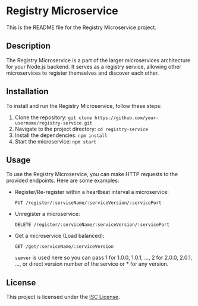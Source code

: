 # Registry Microservice

This is the README file for the Registry Microservice project.

## Description

The Registry Microservice is a part of the larger microservices architecture for your Node.js backend. It serves as a registry service, allowing other microservices to register themselves and discover each other.

## Installation

To install and run the Registry Microservice, follow these steps:

1. Clone the repository: `git clone https://github.com/your-username/registry-service.git`
2. Navigate to the project directory: `cd registry-service`
3. Install the dependencies: `npm install`
4. Start the microservice: `npm start`

## Usage

To use the Registry Microservice, you can make HTTP requests to the provided endpoints. Here are some examples:

- Register/Re-register within a heartbeat interval a microservice:
  ```
  PUT /register/:serviceName/:serviceVersion/:servicePort
  ```

- Unregister a microservice:
  ```
  DELETE /register/:serviceName/:serviceVersion/:servicePort
  ```

- Get a microservice (Load balanced):
  ```
  GET /get/:serviceName/:serviceVersion
  ```
  `semver` is used here so you can pass 1 for 1.0.0, 1.0.1, ..., 2 for 2.0.0, 2.0.1, ..., or direct version number of the service or * for any version.

## License

This project is licensed under the [ISC License](LICENSE).

